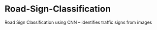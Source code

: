 # Road-Sign-Classification
Road Sign Classification using CNN – identifies traffic signs from images 
